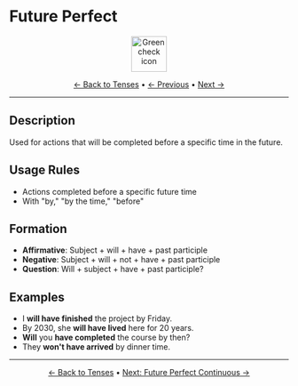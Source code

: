 # Future Perfect

<div align="center">
  <img src="https://cdn.jsdelivr.net/gh/twitter/twemoji@14.0.2/assets/72x72/2705.png" alt="Green check icon" width="64">
</div>

<div align="center">

[← Back to Tenses](./) • [← Previous](11-future-continuous.md) • [Next →](13-future-perfect-continuous.md)

</div>

---

## Description
Used for actions that will be completed before a specific time in the future.

## Usage Rules
- Actions completed before a specific future time
- With "by," "by the time," "before"

## Formation
- **Affirmative**: Subject + will + have + past participle
- **Negative**: Subject + will + not + have + past participle
- **Question**: Will + subject + have + past participle?

## Examples
- I **will have finished** the project by Friday.
- By 2030, she **will have lived** here for 20 years.
- **Will** you **have completed** the course by then?
- They **won't have arrived** by dinner time.

---

<div align="center">

[← Back to Tenses](./) • [Next: Future Perfect Continuous →](13-future-perfect-continuous.md)

</div>
